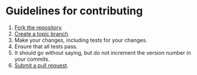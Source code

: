 # Guidelines for contributing

1. [Fork the repository](https://help.github.com/articles/fork-a-repo).
2. [Create a topic branch](http://learn.github.com/p/branching.html).
3. Make your changes, including tests for your changes.
4. Ensure that all tests pass.
5. It should go without saying, but do not increment the version number in your commits.
6. [Submit a pull request](https://help.github.com/articles/using-pull-requests).
